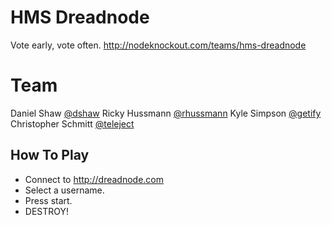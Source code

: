 # HMS Dreadnode #

Vote early, vote often.
http://nodeknockout.com/teams/hms-dreadnode

# Team #

Daniel Shaw [@dshaw](http://twitter.com/dshaw)
Ricky Hussmann [@rhussmann](http://twitter.com/rhussmann)
Kyle Simpson [@getify](http://twitter.com/getify)
Christopher Schmitt [@teleject](http://twitter.com/teleject)

## How To Play ##

* Connect to http://dreadnode.com
* Select a username.
* Press start.
* DESTROY!

